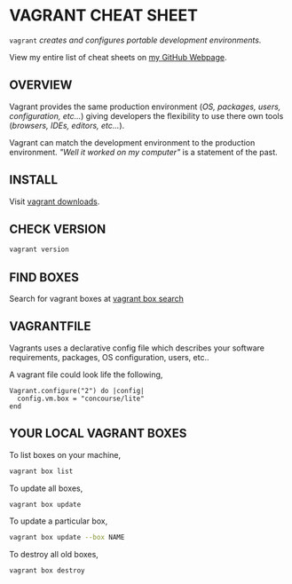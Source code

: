 # VAGRANT CHEAT SHEET

`vagrant` _creates and configures portable development environments._

View my entire list of cheat sheets on
[my GitHub Webpage](https://jeffdecola.github.io/my-cheat-sheets/).

## OVERVIEW

Vagrant provides the same production environment (_OS,
packages, users, configuration, etc..._) giving developers the
flexibility to use there own tools (_browsers, IDEs, editors, etc..._).

Vagrant can match the development environment to the
production environment. _"Well it worked on my computer"_
is a statement of the past.

## INSTALL

Visit [vagrant downloads](https://www.vagrantup.com/downloads.html).

## CHECK VERSION

```bash
vagrant version
```

## FIND BOXES

Search for vagrant boxes at
[vagrant box search](https://app.vagrantup.com/boxes/search)

## VAGRANTFILE

Vagrants uses a declarative config file which describes your
software requirements, packages, OS configuration, users, etc..

A vagrant file could look life the following,

```code
Vagrant.configure("2") do |config|
  config.vm.box = "concourse/lite"
end
```

## YOUR LOCAL VAGRANT BOXES

To list boxes on your machine,

```bash
vagrant box list
```

To update all boxes,

```bash
vagrant box update
```

To update a particular box,

```bash
vagrant box update --box NAME
```

To destroy all old boxes,

```bash
vagrant box destroy
```
